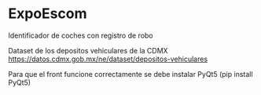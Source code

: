 # ExpoEscom

Identificador de coches con registro de robo

Dataset de los depositos vehiculares de la CDMX
https://datos.cdmx.gob.mx/ne/dataset/depositos-vehiculares

Para que el front funcione correctamente se debe instalar
PyQt5 (pip install PyQt5)
